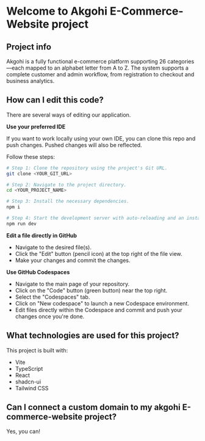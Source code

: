 # Welcome to Akgohi E-Commerce-Website project

## Project info

Akgohi is a fully functional e-commerce platform supporting 26 categories—each mapped to an alphabet letter from A to Z. The system supports a complete customer and admin workflow, from registration to checkout and business analytics.

## How can I edit this code?

There are several ways of editing our application.


**Use your preferred IDE**

If you want to work locally using your own IDE, you can clone this repo and push changes. Pushed changes will also be reflected.

Follow these steps:

```sh
# Step 1: Clone the repository using the project's Git URL.
git clone <YOUR_GIT_URL>

# Step 2: Navigate to the project directory.
cd <YOUR_PROJECT_NAME>

# Step 3: Install the necessary dependencies.
npm i

# Step 4: Start the development server with auto-reloading and an instant preview.
npm run dev
```

**Edit a file directly in GitHub**

- Navigate to the desired file(s).
- Click the "Edit" button (pencil icon) at the top right of the file view.
- Make your changes and commit the changes.

**Use GitHub Codespaces**

- Navigate to the main page of your repository.
- Click on the "Code" button (green button) near the top right.
- Select the "Codespaces" tab.
- Click on "New codespace" to launch a new Codespace environment.
- Edit files directly within the Codespace and commit and push your changes once you're done.

## What technologies are used for this project?

This project is built with:

- Vite
- TypeScript
- React
- shadcn-ui
- Tailwind CSS

## Can I connect a custom domain to my akgohi E-commerce-website project?

Yes, you can!

